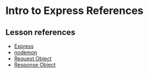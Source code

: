<h1>
  <span class="headline">Intro to Express</span>
  <span class="subhead">References</span>
</h1>

## Lesson references

- [Express](https://expressjs.com/)
- [nodemon](https://www.npmjs.com/package/nodemon)
- [Request Object](https://expressjs.com/en/5x/api.html#req)
- [Response Object](https://expressjs.com/en/5x/api.html#res)

